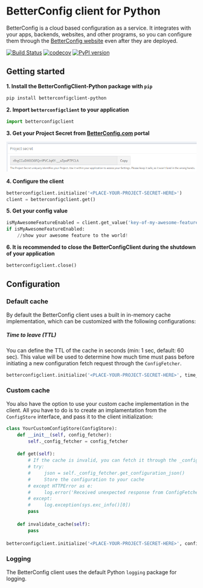 # BetterConfig client for Python
BetterConfig is a cloud based configuration as a service. It integrates with your apps, backends, websites,
and other programs, so you can configure them through the [BetterConfig website](https://betterconfig.com) even after they are deployed.

[![Build Status](https://travis-ci.org/BetterConfig/BetterConfigClient-python.svg?branch=master)](https://travis-ci.org/BetterConfig/BetterConfigClient-python) [![codecov](https://codecov.io/gh/BetterConfig/BetterConfigClient-python/branch/master/graph/badge.svg)](https://codecov.io/gh/BetterConfig/BetterConfigClient-python) [![PyPI version](https://badge.fury.io/py/betterconfigclient-python.svg)](https://badge.fury.io/py/betterconfigclient-python)

## Getting started

**1. Install the BetterConfigClient-Python package with `pip`**

```bash
pip install betterconfigclient-python
```

**2. Import `betterconfigclient` to your application**

```python
import betterconfigclient
```

**3. Get your Project Secret from [BetterConfig.com](https://betterconfig.com) portal**

![YourConnectionUrl](https://raw.githubusercontent.com/BetterConfig/BetterConfigClient-dotnet/master/media/readme01.png  "YourProjectSecret")

**4. Configure the client**

```python
betterconfigclient.initialize('<PLACE-YOUR-PROJECT-SECRET-HERE>')
client = betterconfigclient.get()
```

**5. Get your config value**
```python
isMyAwesomeFeatureEnabled = client.get_value('key-of-my-awesome-feature', False)
if isMyAwesomeFeatureEnabled:
    //show your awesome feature to the world!
```

**6. It is recommended to close the BetterConfigClient during the shutdown of your application**
```python
betterconfigclient.close()
```

## Configuration

### Default cache
By default the BetterConfig client uses a built in in-memory cache implementation, which can be customized with the following configurations:

##### Time to leave (TTL)
You can define the TTL of the cache in seconds (min: 1 sec, default: 60 sec). This value will be used to determine how much time must pass before initiating a new configuration fetch request through the `ConfigFetcher`.
```python
betterconfigclient.initialize('<PLACE-YOUR-PROJECT-SECRET-HERE>', time_to_live_seconds=120)
```

### Custom cache
You also have the option to use your custom cache implementation in the client. All you have to do is to create an implamentation from the `ConfigStore` interface, and pass it to the client initialization:
```python
class YourCustomConfigStore(ConfigStore):
    def __init__(self, config_fetcher):
        self._config_fetcher = config_fetcher

    def get(self):
        # If the cache is invalid, you can fetch it through the _config_fetcher
        # try:
        #     json = self._config_fetcher.get_configuration_json()
        #     Store the configuration to your cache
        # except HTTPError as e:
        #     log.error('Received unexpected response from ConfigFetcher ' + str(e.response))
        # except:
        #     log.exception(sys.exc_info()[0])
        pass

    def invalidate_cache(self):
        pass

betterconfigclient.initialize('<PLACE-YOUR-PROJECT-SECRET-HERE>', config_store_class=YourCustomConfigStore)
```

### Logging
The BetterConfig client uses the default Python `logging` package for logging.